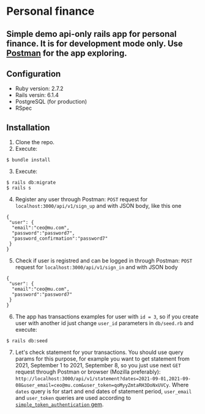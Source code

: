Personal finance
======================
Simple demo api-only rails app for personal finance. It is for development mode only. Use [Postman](https://www.postman.com/downloads/) for the app exploring.
----------------------
## Configuration

+ Ruby version: 2.7.2
+ Rails versin: 6.1.4
+ PostgreSQL (for production)
+ RSpec

## Installation

1. Clone the repo.
2. Execute: 
```
$ bundle install
```
3. Execute: 
```
$ rails db:migrate
$ rails s
```
4. Register any user through Postman: `POST` request for `localhost:3000/api/v1/sign_up` and with JSON body, like this one
```
{
 "user": {
  "email":"ceo@mu.com",
  "password":"password7",
  "password_confirmation":"password7"
 }
}
```
5. Check if user is registred and can be logged in through Postman: `POST` request for `localhost:3000/api/v1/sign_in` and with JSON body
```
{
 "user": {
  "email":"ceo@mu.com",
  "password":"password7"
 }
}
```
6. The app has transactions examples for user with `id = 3`, so if you create user with another id just change `user_id` parameters in `db/seed.rb` and execute:
```
$ rails db:seed
```
7. Let's check statement for your transactions. You should use query params for this purpose, for example you want to get statement from 2021, September 1 to 2021, September 8, so you just use next `GET` request through Postman or browser (Mozilla preferably): `http://localhost:3000/api/v1/statement?dates=2021-09-01,2021-09-08&user_email=ceo@mu.com&user_token=qoMyyZmtaRH3DoNxUVCy`. Where `dates` query is for start and end dates of statement period, `user_email` and `user_token` queries are used according to [`simple_token_authentication` gem](https://github.com/gonzalo-bulnes/simple_token_authentication#authentication-method-1-query-params). 

